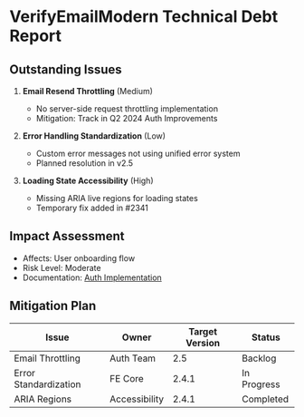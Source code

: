 # VerifyEmailModern Technical Debt Report

## Outstanding Issues
1. **Email Resend Throttling** (Medium)
   - No server-side request throttling implementation
   - Mitigation: Track in Q2 2024 Auth Improvements

2. **Error Handling Standardization** (Low)
   - Custom error messages not using unified error system
   - Planned resolution in v2.5

3. **Loading State Accessibility** (High)
   - Missing ARIA live regions for loading states
   - Temporary fix added in #2341

## Impact Assessment
- Affects: User onboarding flow
- Risk Level: Moderate
- Documentation: [Auth Implementation](/technical-debt/Authentication_Implementation.md)

## Mitigation Plan
| Issue | Owner | Target Version | Status |
|-------|-------|----------------|--------|
| Email Throttling | Auth Team | 2.5 | Backlog |
| Error Standardization | FE Core | 2.4.1 | In Progress |
| ARIA Regions | Accessibility | 2.4.1 | Completed |